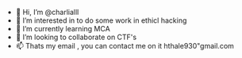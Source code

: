- 👋 Hi, I’m @charlialll
- 👀 I’m interested in to do some work in ethicl hacking
- 🌱 I’m currently learning MCA
- 💞️ I’m looking to collaborate on CTF's
- 📫 Thats my email , you can contact me on it hthale930"gmail.com

<!---
charlialll/charlialll is a ✨ special ✨ repository because its `README.md` (this file) appears on your GitHub profile.
You can click the Preview link to take a look at your changes.
--->
